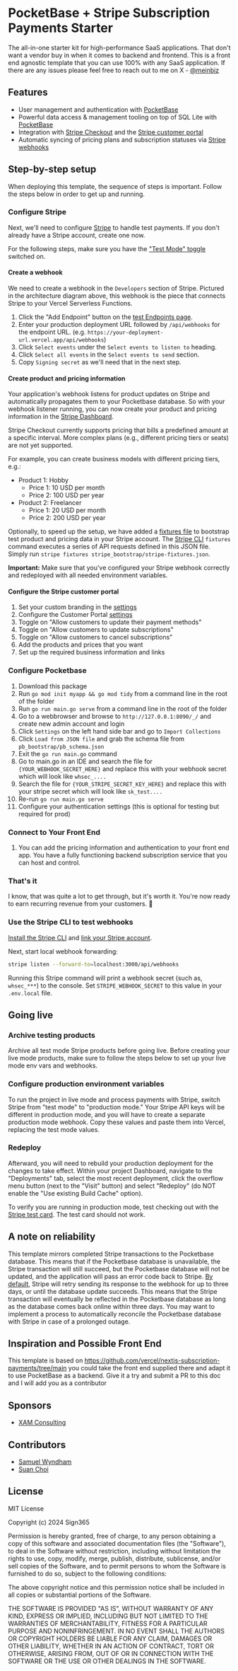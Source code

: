 # PocketBase + Stripe Subscription Payments Starter

The all-in-one starter kit for high-performance SaaS applications. That don't want a vendor buy in when it comes to backend and frontend. This is a front end agnostic template that you can use 100% with any SaaS application. If there are any issues please feel free to reach out to me on X - [@meinbiz](https://twitter.com/meinbiz)

## Features

- User management and authentication with [PocketBase](https://pocketbase.io/docs/authentication)
- Powerful data access & management tooling on top of SQL Lite with [PocketBase](https://Pocketbase.io/docs/guides/database)
- Integration with [Stripe Checkout](https://stripe.com/docs/payments/checkout) and the [Stripe customer portal](https://stripe.com/docs/billing/subscriptions/customer-portal)
- Automatic syncing of pricing plans and subscription statuses via [Stripe webhooks](https://stripe.com/docs/webhooks)

## Step-by-step setup

When deploying this template, the sequence of steps is important. Follow the steps below in order to get up and running.

### Configure Stripe

Next, we'll need to configure [Stripe](https://stripe.com/) to handle test payments. If you don't already have a Stripe account, create one now.

For the following steps, make sure you have the ["Test Mode" toggle](https://stripe.com/docs/testing) switched on.

#### Create a webhook

We need to create a webhook in the `Developers` section of Stripe. Pictured in the architecture diagram above, this webhook is the piece that connects Stripe to your Vercel Serverless Functions.

1. Click the "Add Endpoint" button on the [test Endpoints page](https://dashboard.stripe.com/test/webhooks).
1. Enter your production deployment URL followed by `/api/webhooks` for the endpoint URL. (e.g. `https://your-deployment-url.vercel.app/api/webhooks`)
1. Click `Select events` under the `Select events to listen to` heading.
1. Click `Select all events` in the `Select events to send` section.
1. Copy `Signing secret` as we'll need that in the next step.

#### Create product and pricing information

Your application's webhook listens for product updates on Stripe and automatically propagates them to your Pocketbase database. So with your webhook listener running, you can now create your product and pricing information in the [Stripe Dashboard](https://dashboard.stripe.com/test/products).

Stripe Checkout currently supports pricing that bills a predefined amount at a specific interval. More complex plans (e.g., different pricing tiers or seats) are not yet supported.

For example, you can create business models with different pricing tiers, e.g.:

- Product 1: Hobby
  - Price 1: 10 USD per month
  - Price 2: 100 USD per year
- Product 2: Freelancer
  - Price 1: 20 USD per month
  - Price 2: 200 USD per year

Optionally, to speed up the setup, we have added a [fixtures file](fixtures/stripe-fixtures.json) to bootstrap test product and pricing data in your Stripe account. The [Stripe CLI](https://stripe.com/docs/stripe-cli#install) `fixtures` command executes a series of API requests defined in this JSON file. Simply run `stripe fixtures stripe_bootstrap/stripe-fixtures.json`.

**Important:** Make sure that you've configured your Stripe webhook correctly and redeployed with all needed environment variables.

#### Configure the Stripe customer portal

1. Set your custom branding in the [settings](https://dashboard.stripe.com/settings/branding)
1. Configure the Customer Portal [settings](https://dashboard.stripe.com/test/settings/billing/portal)
1. Toggle on "Allow customers to update their payment methods"
1. Toggle on "Allow customers to update subscriptions"
1. Toggle on "Allow customers to cancel subscriptions"
1. Add the products and prices that you want
1. Set up the required business information and links

### Configure Pocketbase

1. Download this package
1. Run `go mod init myapp && go mod tidy` from a command line in the root of the folder
1. Run `go run main.go serve` from a command line in the root of the folder
1. Go to a webbrowser and browse to `http://127.0.0.1:8090/_/` and create new admin account and login
1. Click `Settings` on the left hand side bar and go to `Import Collections`
1. Click `Load from JSON file` and grab the schema file from `pb_bootstrap/pb_schema.json`
1. Exit the `go run main.go` command
1. Go to main.go in an IDE and search the file for `{YOUR_WEBHOOK_SECRET_HERE}` and replace this with your webhook secret which will look like `whsec_....`
1. Search the file for `{YOUR_STRIPE_SECRET_KEY_HERE}` and replace this with your stripe secret which will look like `sk_test....`
1. Re-run `go run main.go serve`
1. Configure your authentication settings (this is optional for testing but required for prod)

### Connect to Your Front End

1. You can add the pricing information and authentication to your front end app. You have a fully functioning backend subscription service that you can host and control.

### That's it

I know, that was quite a lot to get through, but it's worth it. You're now ready to earn recurring revenue from your customers. 🥳

### Use the Stripe CLI to test webhooks

[Install the Stripe CLI](https://stripe.com/docs/stripe-cli) and [link your Stripe account](https://stripe.com/docs/stripe-cli#login-account).

Next, start local webhook forwarding:

```bash
stripe listen --forward-to=localhost:3000/api/webhooks
```

Running this Stripe command will print a webhook secret (such as, `whsec_***`) to the console. Set `STRIPE_WEBHOOK_SECRET` to this value in your `.env.local` file.

## Going live

### Archive testing products

Archive all test mode Stripe products before going live. Before creating your live mode products, make sure to follow the steps below to set up your live mode env vars and webhooks.

### Configure production environment variables

To run the project in live mode and process payments with Stripe, switch Stripe from "test mode" to "production mode." Your Stripe API keys will be different in production mode, and you will have to create a separate production mode webhook. Copy these values and paste them into Vercel, replacing the test mode values.

### Redeploy

Afterward, you will need to rebuild your production deployment for the changes to take effect. Within your project Dashboard, navigate to the "Deployments" tab, select the most recent deployment, click the overflow menu button (next to the "Visit" button) and select "Redeploy" (do NOT enable the "Use existing Build Cache" option).

To verify you are running in production mode, test checking out with the [Stripe test card](https://stripe.com/docs/testing). The test card should not work.

## A note on reliability

This template mirrors completed Stripe transactions to the Pocketbase database. This means that if the Pocketbase database is unavailable, the Stripe transaction will still succeed, but the Pocketbase database will not be updated, and the application will pass an error code back to Stripe. [By default](https://stripe.com/docs/webhooks/best-practices), Stripe will retry sending its response to the webhook for up to three days, or until the database update succeeds. This means that the Stripe transaction will eventually be reflected in the Pocketbase database as long as the database comes back online within three days. You may want to implement a process to automatically reconcile the Pocketbase database with Stripe in case of a prolonged outage.

## Inspiration and Possible Front End

This template is based on https://github.com/vercel/nextjs-subscription-payments/tree/main you could take the front end supplied there and adapt it to use PocketBase as a backend. Give it a try and submit a PR to this doc and I will add you as a contributor

## Sponsors

- [XAM Consulting](https://xam.com.au/)

## Contributors

- [Samuel Wyndham](https://twitter.com/meinbiz)
- [Suan Choi](https://github.com/suanTech)

## License

MIT License

Copyright (c) 2024 Sign365

Permission is hereby granted, free of charge, to any person obtaining a copy
of this software and associated documentation files (the "Software"), to deal
in the Software without restriction, including without limitation the rights
to use, copy, modify, merge, publish, distribute, sublicense, and/or sell
copies of the Software, and to permit persons to whom the Software is
furnished to do so, subject to the following conditions:

The above copyright notice and this permission notice shall be included in all
copies or substantial portions of the Software.

THE SOFTWARE IS PROVIDED "AS IS", WITHOUT WARRANTY OF ANY KIND, EXPRESS OR
IMPLIED, INCLUDING BUT NOT LIMITED TO THE WARRANTIES OF MERCHANTABILITY,
FITNESS FOR A PARTICULAR PURPOSE AND NONINFRINGEMENT. IN NO EVENT SHALL THE
AUTHORS OR COPYRIGHT HOLDERS BE LIABLE FOR ANY CLAIM, DAMAGES OR OTHER
LIABILITY, WHETHER IN AN ACTION OF CONTRACT, TORT OR OTHERWISE, ARISING FROM,
OUT OF OR IN CONNECTION WITH THE SOFTWARE OR THE USE OR OTHER DEALINGS IN THE
SOFTWARE.

